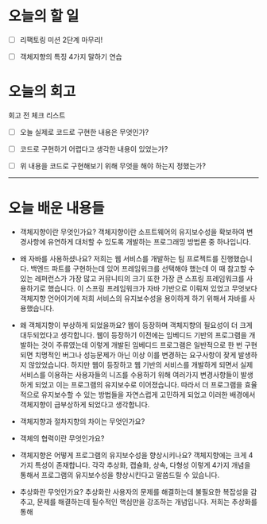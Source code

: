 
# 오늘의 할 일

- [ ] 리팩토링 미션 2단계 마무리!
- [ ] 객체지향의 특징 4가지 말하기 연습


# 오늘의 회고

회고 전 체크 리스트
- [ ] 오늘 실제로 코드로 구현한 내용은 무엇인가?
- [ ] 코드로 구현하기 어렵다고 생각한 내용이 있었는가?
- [ ] 위 내용을 코드로 구현해보기 위해 무엇을 해야 하는지 정했는가?




---
# 오늘 배운 내용들


- 객체지향이란 무엇인가요?
객체지향이란 소프트웨어의 유지보수성을 확보하여 변경사항에 유연하게 대처할 수 있도록 개발하는 프로그래밍 방법론 중 하나입니다. 

- 왜 자바를 사용하셨나요?
저희는 웹 서비스를 개발하는 팀 프로젝트를 진행했습니다. 백엔드 파트를 구현하는데 있어 프레임워크를 선택해야 했는데 이 때 참고할 수 있는 레퍼런스가 가장 많고 커뮤니티의 크기 또한 가장 큰 스프링 프레임워크를 사용하기로 했습니다. 이 스프링 프레임워크가 자바 기반으로 이뤄져 있었고 무엇보다 객체지향 언어이기에 저희 서비스의 유지보수성을 용이하게 하기 위해서 자바를 사용했습니다. 

- 왜 객체지향이 부상하게 되었을까요?
웹이 등장하며 객체지향의 필요성이 더 크게 대두되었다고 생각합니다. 웹이 등장하기 이전에는 임베디드 기반의 프로그램을 개발하는 것이 주류였는데 이렇게 개발된 임베디드 프로그램은 일반적으로 한 번 구현되면 치명적인 버그나 성능문제가 아닌 이상 이를 변경하는 요구사항이 잦게 발생하지 않았었습니다. 하지만 웹이 등장하고 웹 기반의 서비스를 개발하게 되면서 실제 서비스를 이용하는 사용자들의 니즈를 수용하기 위해 여러가지 변경사항들이 발생하게 되었고 이는 프로그램의 유지보수로 이어졌습니다. 따라서 더 프로그램을 효율적으로 유지보수할 수 있는 방법들을 자연스럽게 고민하게 되었고 이러한 배경에서 객체지향이 급부상하게 되었다고 생각합니다.

- 객체지향과 절차지향의 차이는 무엇인가요?

- 객체의 협력이란 무엇인가요?


- 객체지향은 어떻게 프로그램의 유지보수성을 향상시키나요?
객체지향에는 크게 4가지 특성이 존재합니다. 각각 추상화, 캡슐화, 상속, 다형성 이렇게 4가지 개념을 통해서 프로그램의 유지보수성을 향상시킨다고 말씀드릴 수 있습니다.

- 추상화란 무엇인가요?
추상화란 사용자의 문제를 해결하는데 불필요한 복잡성을 감추고, 문제를 해결하는데 필수적인 핵심만을 강조하는 개념입니다. 저희는 추상화를 통해 
